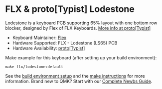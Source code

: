 # FLX & proto[Typist] Lodestone

Lodestone is a keyboard PCB supporting 65% layout with one bottom row blocker, designed by Flex of FLX Keyboards. [More info at proto[Typist]](https://prototypist.net/)

* Keyboard Maintainer: [Flex](https://github.com/Flexerm)
* Hardware Supported: FLX - Lodestone (LS65) PCB
* Hardware Availability: [proto[Typist]](https://prototypist.net/)

Make example for this keyboard (after setting up your build environment):

    make flx/lodestone:default

See the [build environment setup](https://docs.qmk.fm/#/getting_started_build_tools) and the [make instructions](https://docs.qmk.fm/#/getting_started_make_guide) for more information. Brand new to QMK? Start with our [Complete Newbs Guide](https://docs.qmk.fm/#/newbs).
